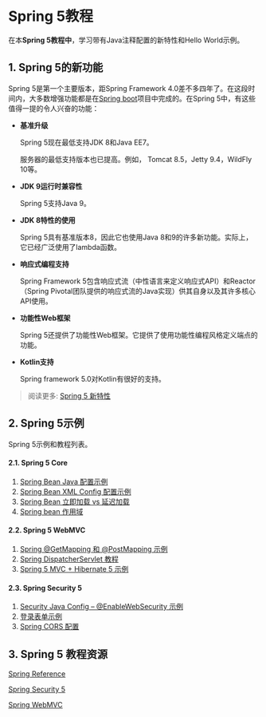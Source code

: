 # Spring 5教程

在本**Spring 5教程中**，学习带有Java注释配置的新特性和Hello World示例。

## 1.  Spring 5的新功能

Spring 5是第一个主要版本，距Spring Framework 4.0差不多四年了。在这段时间内，大多数增强功能都是在[Spring boot](/docs/SpringFramework/Springboot/Introduction.md)项目中完成的。在Spring 5中，有这些值得一提的令人兴奋的功能：

- **基准升级**

  Spring 5现在最低支持JDK 8和Java EE7。

  服务器的最低支持版本也已提高。例如， Tomcat 8.5，Jetty 9.4，WildFly 10等。

- **JDK 9运行时兼容性** 

   Spring 5支持Java 9。

- **JDK 8特性的使用** 

  Spring 5具有基准版本8，因此它也使用Java 8和9的许多新功能。实际上，它已经广泛使用了lambda函数。

- **响应式编程支持** 

  Spring Framework 5包含响应式流（中性语言来定义响应式API）和Reactor（Spring Pivotal团队提供的响应式流的Java实现）供其自身以及其许多核心API使用。

- **功能性Web框架**

  Spring 5还提供了功能性Web框架。它提供了使用功能性编程风格定义端点的功能。

- **Kotlin支持**

  Spring framework 5.0对Kotlin有很好的支持。

> 阅读更多: [Spring 5 新特性](docs/SpringFramework/Spring5/NewFeatures.md)

## 2. Spring 5示例

Spring 5示例和教程列表。

#### 2.1. Spring 5 Core

1. [Spring Bean Java 配置示例](docs/SpringFramework/Spring5/BeanJavaConfig.md)
2. [Spring Bean XML Config 配置示例](docs/SpringFramework/Spring5/BeanXMLConfig.md)
3. [Spring Bean 立即加载 vs 延迟加载](docs/SpringFramework/Spring5/EagerVsLazyInit.md)
4. [Spring bean 作用域](docs/SpringFramework/Spring/BeanScopes.md)

#### 2.2. Spring 5 WebMVC

1. [Spring @GetMapping 和 @PostMapping 示例](docs/SpringFramework/Spring5/MVCAnnotations.md)
2. [Spring DispatcherServlet 教程](docs/SpringFramework/Spring5/DispatchereServlet.md)
3. [Spring 5 MVC + Hibernate 5 示例](docs/SpringFramework/Spring5/MVC+Hibernate.md)

#### 2.3. Spring Security 5

1. [Security Java Config – @EnableWebSecurity 示例](docs/SpringFramework/Spring5/SecurityJavaConfig.md)
2. [登录表单示例](docs/SpringFramework/Spring5/CustomLoginForm.md)
3. [Spring CORS 配置](docs/SpringFramework/Spring5/CORS.md)

## 3. Spring 5 教程资源

[Spring Reference](https://docs.spring.io/spring/docs/5.0.8.RELEASE/spring-framework-reference/)

[Spring Security 5](https://docs.spring.io/spring-security/site/docs/5.0.7.RELEASE/reference/htmlsingle/)

[Spring WebMVC](https://docs.spring.io/spring/docs/current/spring-framework-reference/web.html)

